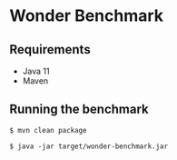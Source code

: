 # Wonder Benchmark


## Requirements

- Java 11
- Maven

## Running the benchmark

```shell
$ mvn clean package

$ java -jar target/wonder-benchmark.jar
```